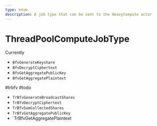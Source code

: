 ```yaml
---
type: enum
description: A job type that can be sent to the HeavyCompute actor
---
```

# ThreadPoolComputeJobType


Currently

- `BfvGenerateKeyshare`
- `BfvDecryptCiphertext`
- `BfvGetAggregatePublicKey`
- `BfvGetAggregatePlaintext`

#trbfv #todo

- `TrBfvGenerateBroadcastShares`
- `TrBfvDecryptCiphertext`
- `TrBfvSumCollectedShares`
- `TrBfvGetAggregatePublicKey`
- `TrBfvGetAggregatePlaintext
